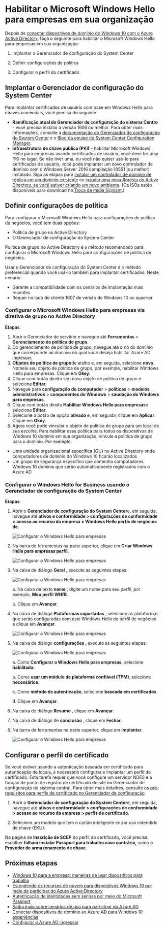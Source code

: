 <properties
    pageTitle="Habilitar o Microsoft Windows Hello para empresas em sua organização | Microsoft Azure"
    description="Instruções de implantação para habilitar o Microsoft Passport em sua organização."
    services="active-directory"
    documentationCenter=""
    keywords="Configurar o Microsoft Passport, Microsoft Windows Hello para implantação de negócios"
    authors="markusvi"
    manager="femila"
    editor=""
    tags="azure-classic-portal"/>

<tags
    ms.service="active-directory"
    ms.workload="identity"
    ms.tgt_pltfrm="na"
    ms.devlang="na"
    ms.topic="article"
    ms.date="10/11/2016"
    ms.author="markvi"/>


# <a name="enable-microsoft-windows-hello-for-business-in-your-organization"></a>Habilitar o Microsoft Windows Hello para empresas em sua organização

Depois de [conectar dispositivos de domínio do Windows 10 com o Azure Active Directory](active-directory-azureadjoin-devices-group-policy.md), faça o seguinte para habilitar o Microsoft Windows Hello para empresas em sua organização:

1. Implantar o Gerenciador de configuração do System Center  

2. Definir configurações de política

3. Configurar o perfil do certificado  




## <a name="deploy-system-center-configuration-manager"></a>Implantar o Gerenciador de configuração do System Center 

Para implantar certificados de usuário com base em Windows Hello para chaves comerciais, você precisa do seguinte:

- **Ramificação atual do Gerenciador de configuração do sistema Centro** - você precisa instalar a versão 1606 ou melhor. Para obter mais informações, consulte a [documentação do Gerenciador de configuração do System Center](https://technet.microsoft.com/library/mt346023.aspx) e o [Blog da equipe do System Center Configuration Manager](http://blogs.technet.com/b/configmgrteam/archive/2015/09/23/now-available-update-for-system-center-config-manager-tp3.aspx).
- **Infraestrutura de chave pública (PKI)** - habilitar Microsoft Windows Hello para empresas usando certificados de usuário, você deve ter uma PKI no lugar. Se não tiver uma, ou você não quiser usá-lo para certificados de usuário, você pode implantar um novo controlador de domínio com o Windows Server 2016 compilação 10551 (ou melhor) instalado. Siga as etapas para [instalar um controlador de domínio de réplica em um domínio existente](https://technet.microsoft.com/library/jj574134.aspx) ou [instalar uma nova floresta do Active Directory, se você estiver criando um novo ambiente](https://technet.microsoft.com/library/jj574166). (Os ISOs estão disponíveis para download na [Troca de mídia Signiant](https://datatransfer.microsoft.com/signiant_media_exchange/spring/main?sdkAccessible=true).)


## <a name="configure-policy-settings"></a>Definir configurações de política

Para configurar o Microsoft Windows Hello para configurações de política de negócios, você tem duas opções:

- Política de grupo no Active Directory 
- O Gerenciador de configuração do System Center 


Política de grupo no Active Directory é o método recomendado para configurar o Microsoft Windows Hello para configurações de política de negócios. 



Usar o Gerenciador de configuração do System Center é o método preferencial quando você usá-lo também para implantar certificados. Neste cenário:

- Garante a compatibilidade com os cenários de implantação mais recentes
- Requer no lado do cliente 1607 de versão do Windows 10 ou superior.

### <a name="configure-microsoft-windows-hello-for-business-via-group-policy-in-active-directory"></a>Configurar o Microsoft Windows Hello para empresas via diretiva de grupo no Active Directory

 
**Etapas**:

1.  Abrir o Gerenciador de servidor e navegue até **Ferramentas** > **Gerenciamento de política de grupo**.
2.  Do gerenciamento de política de grupo, navegue até o nó do domínio que corresponde ao domínio no qual você deseja habilitar Azure AD ingressar.
3.  **Objetos de política de grupo**de atalho e, em seguida, selecione **novo**. Nomeie seu objeto de política de grupo, por exemplo, habilitar Windows Hello para empresas. Clique em **Okey**.
4.  Clique com botão direito seu novo objeto de política de grupo e selecione **Editar**.
5.  Navegue para **configuração do computador** > **políticas** > **modelos administrativos** > **componentes do Windows** > **saudação do Windows para empresas**.
6.  Clique com botão direito **Habilitar Windows Hello para empresas**e selecione **Editar**.
7.  Selecione o botão de opção **ativado** e, em seguida, clique em **Aplicar**. Clique em **Okey**.
8.  Agora você pode vincular o objeto de política de grupo para um local de sua escolha. Para habilitar essa política para todos os dispositivos de Windows 10 domínio em sua organização, vincule a política de grupo para o domínio. Por exemplo:
 - Uma unidade organizacional específica (OU) no Active Directory onde computadores de domínio do Windows 10 ficarão localizados
 - Um grupo de segurança específico que contenha computadores Windows 10 domínio que serão automaticamente registrados com o Azure AD


### <a name="configure-windows-hello-for-business-using-system-center-configuration-manager"></a>Configurar o Windows Hello for Business usando o Gerenciador de configuração do System Center


**Etapas**:


1. Abrir o **Gerenciador de configuração do System Center**e, em seguida, navegue até **ativos e conformidade > configurações de conformidade > acesso ao recurso da empresa > Windows Hello perfis de negócios de**.

    ![Configurar o Windows Hello para empresas](./media/active-directory-azureadjoin-passport-deployment/01.png)


2. Na barra de ferramentas na parte superior, clique em **Criar Windows Hello para empresas perfil**.

    ![Configurar o Windows Hello para empresas](./media/active-directory-azureadjoin-passport-deployment/02.png)

2. Na caixa de diálogo **Geral** , execute as seguintes etapas:

    ![Configurar o Windows Hello para empresas](./media/active-directory-azureadjoin-passport-deployment/03.png)

    a. Na caixa de texto **nome** , digite um nome para seu perfil, por exemplo, **Meu perfil WHfB**.

    b. Clique em **Avançar**.


2. Na caixa de diálogo **Plataformas suportadas** , selecione as plataformas que serão configuradas com este Windows Hello de perfil de negócios e clique em **Avançar**.

    ![Configurar o Windows Hello para empresas](./media/active-directory-azureadjoin-passport-deployment/04.png)


2. Na caixa de diálogo **configurações** , execute as seguintes etapas:

    ![Configurar o Windows Hello para empresas](./media/active-directory-azureadjoin-passport-deployment/05.png)

    a. Como **Configurar o Windows Hello para empresas**, selecione **habilitado**.

    b. Como **usar um módulo de plataforma confiável (TPM)**, selecione **necessários**. 

    c. Como **método de autenticação**, selecione **baseada em certificados**.

    d. Clique em **Avançar**.



2. Na caixa de diálogo **Resumo** , clique em **Avançar**.

2. Na caixa de diálogo de **conclusão** , clique em **Fechar**.


2. Na barra de ferramentas na parte superior, clique em **implantar**.

    ![Configurar o Windows Hello para empresas](./media/active-directory-azureadjoin-passport-deployment/06.png)



## <a name="configure-the-certificate-profile"></a>Configurar o perfil do certificado 

Se você estiver usando a autenticação baseada em certificado para autenticação de locais, é necessário configurar e implantar um perfil de certificado. Esta tarefa requer que você configure um servidor NDES e a função de ponto de registro de certificado de site no Gerenciador de configuração de sistema central. Para obter mais detalhes, consulte os [pré-requisitos para perfis de certificado no Gerenciador de configuração](https://technet.microsoft.com/library/dn261205.aspx).

1. Abrir o **Gerenciador de configuração do System Center**e, em seguida, navegue até **ativos e conformidade > configurações de conformidade > acesso ao recurso da empresa > perfis de certificado**.


2. Selecione um modelo que tem o cartão inteligente entrar uso estendido de chave (EKU).

Na página de **Inscrição de SCEP** do perfil do certificado, você precisa escolher **falham instalar Passport para trabalho caso contrário,** como o **Provedor de armazenamento de chave**.



## <a name="next-steps"></a>Próximas etapas
* [Windows 10 para a empresa: maneiras de usar dispositivos para trabalho](active-directory-azureadjoin-windows10-devices-overview.md)
* [Estendendo os recursos de nuvem para dispositivos Windows 10 por meio de participar do Azure Active Directory](active-directory-azureadjoin-user-upgrade.md)
* [Autenticação de identidades sem senhas por meio do Microsoft Passport](active-directory-azureadjoin-passport.md)
* [Saiba mais sobre cenários de uso para participar do Azure AD](active-directory-azureadjoin-deployment-aadjoindirect.md)
* [Conectar dispositivos de domínio ao Azure AD para Windows 10 experiências](active-directory-azureadjoin-devices-group-policy.md)
* [Configurar o Azure AD ingressar](active-directory-azureadjoin-setup.md)
